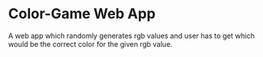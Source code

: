 # Color-Game Web App

A web app which randomly generates rgb values and user has to get which would be the correct color for the given rgb value.

